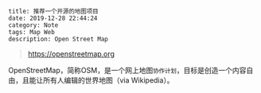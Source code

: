 ```
title: 推荐一个开源的地图项目
date: 2019-12-28 22:44:24
category: Note
tags: Map Web
description: Open Street Map
```

> https://openstreetmap.org

OpenStreetMap，简称OSM，是一个网上地图`协作计划`，目标是创造一个内容自由，且能让所有人编辑的世界地图（via Wikipedia）。
